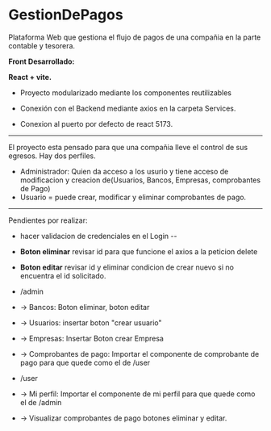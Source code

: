 # GestionDePagos
Plataforma Web que gestiona el flujo de pagos de una compañia en la parte contable y tesorera.


**Front Desarrollado:**

**React + vite.**

- Proyecto modularizado mediante los componentes reutilizables
- Conexión con el Backend mediante axios en la carpeta Services.

- Conexion al puerto por defecto de react 5173.

-----------------------------------------------------------------------------------------------
El proyecto esta pensado para que una compañia lleve el control de sus egresos.
Hay dos perfiles.
- Administrador: Quien da acceso a los usurio y tiene acceso de modificacion y creacion de(Usuarios, Bancos, Empresas, comprobantes de Pago)
- Usuario = puede crear, modificar y eliminar comprobantes de pago.
------------------------------------------------------------------------------------------------

Pendientes por realizar:

- hacer validacion de credenciales en el Login --
- **Boton eliminar** revisar id para que funcione el axios a la peticion delete
- **Boton editar** revisar id y eliminar condicion de crear nuevo si no encuentra el id solicitado.

- /admin
- -> Bancos: Boton eliminar, boton editar
- -> Usuarios: insertar boton "crear usuario"
- -> Empresas: Insertar Boton crear Empresa
- -> Comprobantes de pago: Importar el componente de comprobante de pago para que quede como el de /user

- /user
- -> Mi perfil: Importar el componente de mi perfil para que quede como el de /admin
- -> Visualizar comprobantes de pago botones eliminar y editar.










